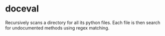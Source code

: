 # doceval

Recursively scans a directory for all its python files. Each file is then search for undocumented methods using regex matching.

